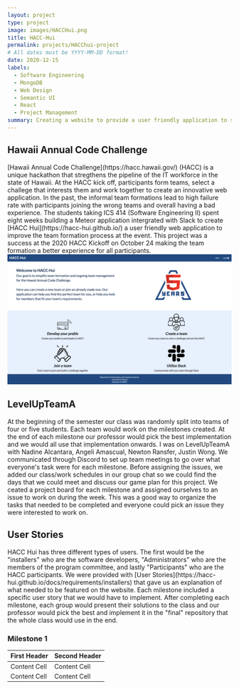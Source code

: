 ```yaml
---
layout: project
type: project
image: images/HACCHui.png
title: HACC-Hui
permalink: projects/HACChui-project
# All dates must be YYYY-MM-DD format!
date: 2020-12-15
labels:
  - Software Engineering 
  - MongoDB
  - Web Design
  - Semantic UI
  - React 
  - Project Management 
summary: Creating a website to provide a user friendly application to simplify and improve the team formation process during the Hawaii Annual Code Challenge
---
```

<h2> Hawaii Annual Code Challenge </h2>
[Hawaii Annual Code Challenge](https://hacc.hawaii.gov/) (HACC) is a unique hackathon that stregthens the pipeline of the IT workforce in the state of Hawaii. At the HACC kick off, participants form teams, select a challege that interests them and work together to create an innovative web application. In the past, the informal team formations lead to high failure rate with participants joining the wrong teams and overall having a bad experience. The students taking ICS 414 (Software Engineering II) spent eight weeks building a Meteor application intergrated with Slack to create [HACC Hui](https://hacc-hui.github.io/) a user friendly web application to improve the team formation process at the event. This project was a success at the 2020 HACC Kickoff on October 24 making the team formation a better experience for all participants. 
<img class="ui rounded image centered" src="../images/HACCHomePage.png">

<h2> LevelUpTeamA </h2>
At the beginning of the semester our class was randomly split into teams of four or five students. Each team would work on the milestones created. At the end of each milestone our professor would pick the best implementation and we would all use that implementation onwards. I was on LevelUpTeamA with Nadine Alcantara, Angeli Amascual, Newton Ransfer, Justin Wong. We communicated through Discord to set up team meetings to go over what everyone's task were for each milestone. Before assigning the issues, we added our class/work schedules in our group chat so we could find the days that we could meet and discuss our game plan for this project. We ceated a project board for each milestone and assigned ourselves to an issue to work on during the week. This was a good way to organize the tasks that needed to be completed and everyone could pick an issue they were interested to work on. 

<h2> User Stories </h2>
HACC Hui has three different types of users. The first would be the "installers" who are the software developers, "Administrators" who are the members of the program committee, and lastly "Participants" who are the HACC participants. We were provided with [User Stories](https://hacc-hui.github.io/docs/requirements/installers) that gave us an explanation of what needed to be featured on the website. Each milestone included a specific user story that we would have to implement. After completing each milestone, each group would present their solutions to the class and our professor would pick the best and implement it in the "final" repository that the whole class would use in the end.  

<h3> Milestone 1 </h3>

| First Header  | Second Header |
| ------------- | ------------- |
| Content Cell  | Content Cell  |
| Content Cell  | Content Cell  |

